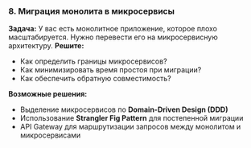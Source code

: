### **8. Миграция монолита в микросервисы**

**Задача:**
У вас есть монолитное приложение, которое плохо масштабируется. Нужно перевести его на микросервисную архитектуру.
**Решите:**

* Как определить границы микросервисов?
* Как минимизировать время простоя при миграции?
* Как обеспечить обратную совместимость?

**Возможные решения:**

* Выделение микросервисов по **Domain-Driven Design (DDD)**
* Использование **Strangler Fig Pattern** для постепенной миграции
* API Gateway для маршрутизации запросов между монолитом и микросервисами

